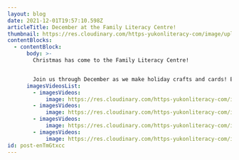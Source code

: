 ```yaml
---
layout: blog
date: 2021-12-01T19:57:10.598Z
articleTitle: December at the Family Literacy Centre!
thumbnail: https://res.cloudinary.com/https-yukonliteracy-com/image/upload/q_35/v1648533575/xmas-prize-1_qawdko.jpg
contentBlocks:
  - contentBlock:
      body: >-
        Christmas has come to the Family Literacy Centre!


        Join us through December as we make holiday crafts and cards! Enter to win Christmas prizes, wrap books to gift to friends and family, and more!
      imagesVideosList:
        - imagesVideos:
            image: https://res.cloudinary.com/https-yukonliteracy-com/image/upload/q_35/v1648533560/xmas-prize-2_vizgy1.jpg
        - imagesVideos:
            image: https://res.cloudinary.com/https-yukonliteracy-com/image/upload/q_35/v1648533537/xmas-prize-3_txkier.jpg
        - imagesVideos:
            image: https://res.cloudinary.com/https-yukonliteracy-com/image/upload/q_35/v1648533514/xmas-prize-4_rqyraz.jpg
        - imagesVideos:
            image: https://res.cloudinary.com/https-yukonliteracy-com/image/upload/q_35/v1648533575/xmas-prize-1_qawdko.jpg
id: post-enTmGtxcc
---
```

